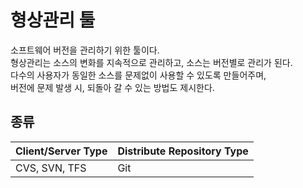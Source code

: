# 형상관리 툴

소프트웨어 버전을 관리하기 위한 툴이다.  
형상관리는 소스의 변화를 지속적으로 관리하고, 소스는 버전별로 관리가 된다.  
다수의 사용자가 동일한 소스를 문제없이 사용할 수 있도록 만들어주며,  
버전에 문제 발생 시, 되돌아 갈 수 있는 방법도 제시한다.

## 종류
| Client/Server Type | Distribute Repository Type |
|--------------------|----------------------------|
| CVS, SVN, TFS      | Git                        |